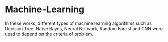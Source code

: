 # Machine-Learning
In these works, different types of machine learning algorithms such as Decision Tree, Naive Bayes, Neural Network, Random Forest and CNN were uesd to depend on the criteria of problem.
